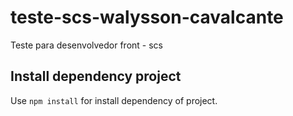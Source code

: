 # teste-scs-walysson-cavalcante
Teste para desenvolvedor front - scs
## Install dependency project
Use `npm install` for install dependency of project.

